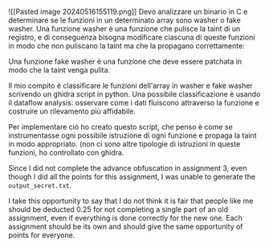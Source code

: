 ![[Pasted image 20240516155119.png]]
Devo analizzare un binario in C e determinare se le funzioni in un determinato array sono washer o fake washer.
Una funzione washer è una funzione che pulisce la taint di un registro, e di conseguenza bisogna modificare ciascuna di queste funzioni in modo che non puliscano la taint ma che la propagano correttamente:

Una funzione fake washer è una funzione che deve essere patchata in modo che la taint venga pulita. 

Il mio compito è classificare le funzioni dell'array in washer e fake washer scrivendo un ghidra script in python. 
Una possibile classificazione è usando il dataflow analysis: osservare come i dati fluiscono attraverso la funzione e costruire un rilevamento più affidabile.

Per implementare ciò ho creato questo script, che penso è come se instrumentasse ogni possibile istruzione di ogni funzione e propaga la taint in modo appropriato. (non ci sono altre tipologie di istruzioni in queste funzioni, ho controllato con ghidra.


Since I did not complete the advance obfuscation in assignment 3, even though I did all the points for this assignment, I was unable to generate the `output_secret.txt`.

I take this opportunity to say that I do not think it is fair that people like me should be deducted 0.25 for not completing a single part of an old assignment, even if everything is done correctly for the new one. Each assignment should be its own and should give the same opportunity of points for everyone.



